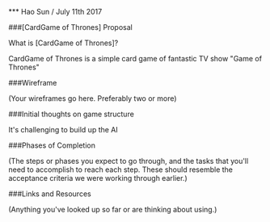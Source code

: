 *** Hao Sun / July 11th 2017

###[CardGame of Thrones] Proposal

What is [CardGame of Thrones]?

CardGame of Thrones is a simple card game of fantastic TV show "Game of Thrones"

###Wireframe

(Your wireframes go here. Preferably two or more)

###Initial thoughts on game structure

It's challenging to build up the AI 

###Phases of Completion

(The steps or phases you expect to go through, and the tasks that you'll need to accomplish to reach each step. These should resemble the acceptance criteria we were working through earlier.)

###Links and Resources

(Anything you've looked up so far or are thinking about using.)
